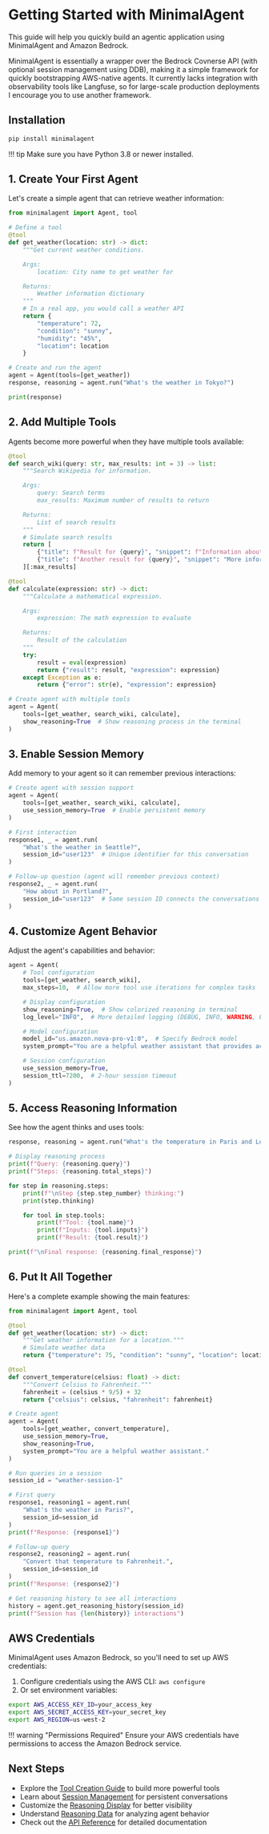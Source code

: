 # Getting Started with MinimalAgent

This guide will help you quickly build an agentic application using MinimalAgent and Amazon Bedrock.

MinimalAgent is essentially a wrapper over the Bedrock Covnerse API (with optional session management using DDB), making it a simple framework for quickly bootstrapping AWS-native agents. It currently lacks integration with observability tools like Langfuse, so for large-scale production deployments I encourage you to use another framework.

## Installation

```bash
pip install minimalagent
```

!!! tip
Make sure you have Python 3.8 or newer installed.

## 1. Create Your First Agent

Let's create a simple agent that can retrieve weather information:

```python
from minimalagent import Agent, tool

# Define a tool
@tool
def get_weather(location: str) -> dict:
    """Get current weather conditions.

    Args:
        location: City name to get weather for

    Returns:
        Weather information dictionary
    """
    # In a real app, you would call a weather API
    return {
        "temperature": 72,
        "condition": "sunny",
        "humidity": "45%",
        "location": location
    }

# Create and run the agent
agent = Agent(tools=[get_weather])
response, reasoning = agent.run("What's the weather in Tokyo?")

print(response)
```

## 2. Add Multiple Tools

Agents become more powerful when they have multiple tools available:

```python
@tool
def search_wiki(query: str, max_results: int = 3) -> list:
    """Search Wikipedia for information.

    Args:
        query: Search terms
        max_results: Maximum number of results to return

    Returns:
        List of search results
    """
    # Simulate search results
    return [
        {"title": f"Result for {query}", "snippet": f"Information about {query}..."},
        {"title": f"Another result for {query}", "snippet": "More information..."}
    ][:max_results]

@tool
def calculate(expression: str) -> dict:
    """Calculate a mathematical expression.

    Args:
        expression: The math expression to evaluate

    Returns:
        Result of the calculation
    """
    try:
        result = eval(expression)
        return {"result": result, "expression": expression}
    except Exception as e:
        return {"error": str(e), "expression": expression}

# Create agent with multiple tools
agent = Agent(
    tools=[get_weather, search_wiki, calculate],
    show_reasoning=True  # Show reasoning process in the terminal
)
```

## 3. Enable Session Memory

Add memory to your agent so it can remember previous interactions:

```python
# Create agent with session support
agent = Agent(
    tools=[get_weather, search_wiki, calculate],
    use_session_memory=True  # Enable persistent memory
)

# First interaction
response1, _ = agent.run(
    "What's the weather in Seattle?",
    session_id="user123"  # Unique identifier for this conversation
)

# Follow-up question (agent will remember previous context)
response2, _ = agent.run(
    "How about in Portland?",
    session_id="user123"  # Same session ID connects the conversations
)
```

## 4. Customize Agent Behavior

Adjust the agent's capabilities and behavior:

```python
agent = Agent(
    # Tool configuration
    tools=[get_weather, search_wiki],
    max_steps=10,  # Allow more tool use iterations for complex tasks

    # Display configuration
    show_reasoning=True,  # Show colorized reasoning in terminal
    log_level="INFO",  # More detailed logging (DEBUG, INFO, WARNING, ERROR)

    # Model configuration
    model_id="us.amazon.nova-pro-v1:0",  # Specify Bedrock model
    system_prompt="You are a helpful weather assistant that provides accurate forecasts.",

    # Session configuration
    use_session_memory=True,
    session_ttl=7200,  # 2-hour session timeout
)
```

## 5. Access Reasoning Information

See how the agent thinks and uses tools:

```python
response, reasoning = agent.run("What's the temperature in Paris and London?")

# Display reasoning process
print(f"Query: {reasoning.query}")
print(f"Steps: {reasoning.total_steps}")

for step in reasoning.steps:
    print(f"\nStep {step.step_number} thinking:")
    print(step.thinking)

    for tool in step.tools:
        print(f"Tool: {tool.name}")
        print(f"Inputs: {tool.inputs}")
        print(f"Result: {tool.result}")

print(f"\nFinal response: {reasoning.final_response}")
```

## 6. Put It All Together

Here's a complete example showing the main features:

```python
from minimalagent import Agent, tool

@tool
def get_weather(location: str) -> dict:
    """Get weather information for a location."""
    # Simulate weather data
    return {"temperature": 75, "condition": "sunny", "location": location}

@tool
def convert_temperature(celsius: float) -> dict:
    """Convert Celsius to Fahrenheit."""
    fahrenheit = (celsius * 9/5) + 32
    return {"celsius": celsius, "fahrenheit": fahrenheit}

# Create agent
agent = Agent(
    tools=[get_weather, convert_temperature],
    use_session_memory=True,
    show_reasoning=True,
    system_prompt="You are a helpful weather assistant."
)

# Run queries in a session
session_id = "weather-session-1"

# First query
response1, reasoning1 = agent.run(
    "What's the weather in Paris?",
    session_id=session_id
)
print(f"Response: {response1}")

# Follow-up query
response2, reasoning2 = agent.run(
    "Convert that temperature to Fahrenheit.",
    session_id=session_id
)
print(f"Response: {response2}")

# Get reasoning history to see all interactions
history = agent.get_reasoning_history(session_id)
print(f"Session has {len(history)} interactions")
```

## AWS Credentials

MinimalAgent uses Amazon Bedrock, so you'll need to set up AWS credentials:

1. Configure credentials using the AWS CLI: `aws configure`
2. Or set environment variables:

```bash
export AWS_ACCESS_KEY_ID=your_access_key
export AWS_SECRET_ACCESS_KEY=your_secret_key
export AWS_REGION=us-west-2
```

!!! warning "Permissions Required"
Ensure your AWS credentials have permissions to access the Amazon Bedrock service.

## Next Steps

- Explore the [Tool Creation Guide](guide/tools.md) to build more powerful tools
- Learn about [Session Management](guide/sessions.md) for persistent conversations
- Customize the [Reasoning Display](guide/logging.md) for better visibility
- Understand [Reasoning Data](guide/models.md) for analyzing agent behavior
- Check out the [API Reference](api/agent.md) for detailed documentation
